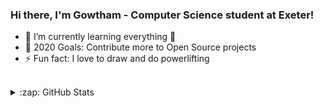 ### Hi there, I'm Gowtham - Computer Science student at Exeter! 

- 🌱 I’m currently learning everything 🤣
- 🥅 2020 Goals: Contribute more to Open Source projects
- ⚡ Fun fact: I love to draw and do powerlifting
<br />
<details>
  <summary>:zap: GitHub Stats</summary>

  <img align="left" alt="gowth6m's GitHub Stats" src="https://github-readme-stats.codestackr.vercel.app/api?username=gowth6m&show_icons=true&hide_border=true" />

</details>

[website]: https://gowtham.co.uk/
[linkedin]: https://linkedin.com/in/gowtham4n/